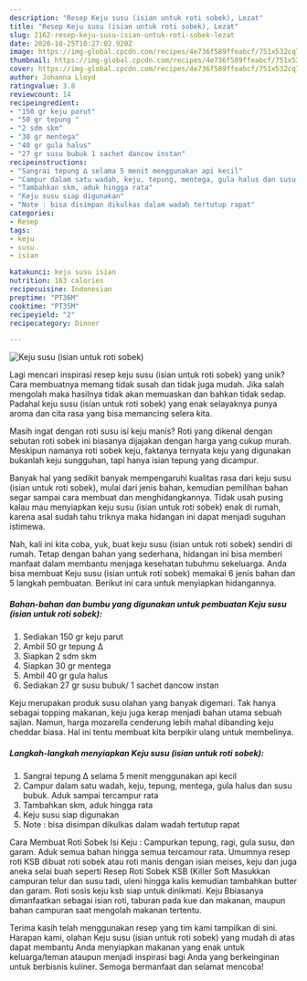 ```yaml
---
description: "Resep Keju susu (isian untuk roti sobek), Lezat"
title: "Resep Keju susu (isian untuk roti sobek), Lezat"
slug: 2162-resep-keju-susu-isian-untuk-roti-sobek-lezat
date: 2020-10-25T10:27:02.920Z
image: https://img-global.cpcdn.com/recipes/4e736f589ffeabcf/751x532cq70/keju-susu-isian-untuk-roti-sobek-foto-resep-utama.jpg
thumbnail: https://img-global.cpcdn.com/recipes/4e736f589ffeabcf/751x532cq70/keju-susu-isian-untuk-roti-sobek-foto-resep-utama.jpg
cover: https://img-global.cpcdn.com/recipes/4e736f589ffeabcf/751x532cq70/keju-susu-isian-untuk-roti-sobek-foto-resep-utama.jpg
author: Johanna Lloyd
ratingvalue: 3.8
reviewcount: 14
recipeingredient:
- "150 gr keju parut"
- "50 gr tepung "
- "2 sdm skm"
- "30 gr mentega"
- "40 gr gula halus"
- "27 gr susu bubuk 1 sachet dancow instan"
recipeinstructions:
- "Sangrai tepung ∆ selama 5 menit menggunakan api kecil"
- "Campur dalam satu wadah, keju, tepung, mentega, gula halus dan susu bubuk. Aduk sampai tercampur rata"
- "Tambahkan skm, aduk hingga rata"
- "Keju susu siap digunakan"
- "Note : bisa disimpan dikulkas dalam wadah tertutup rapat"
categories:
- Resep
tags:
- keju
- susu
- isian

katakunci: keju susu isian 
nutrition: 163 calories
recipecuisine: Indonesian
preptime: "PT36M"
cooktime: "PT35M"
recipeyield: "2"
recipecategory: Dinner

---
```



![Keju susu (isian untuk roti sobek)](https://img-global.cpcdn.com/recipes/4e736f589ffeabcf/751x532cq70/keju-susu-isian-untuk-roti-sobek-foto-resep-utama.jpg)

Lagi mencari inspirasi resep keju susu (isian untuk roti sobek) yang unik? Cara membuatnya memang tidak susah dan tidak juga mudah. Jika salah mengolah maka hasilnya tidak akan memuaskan dan bahkan tidak sedap. Padahal keju susu (isian untuk roti sobek) yang enak selayaknya punya aroma dan cita rasa yang bisa memancing selera kita.

Masih ingat dengan roti susu isi keju manis? Roti yang dikenal dengan sebutan roti sobek ini biasanya dijajakan dengan harga yang cukup murah. Meskipun namanya roti sobek keju, faktanya ternyata keju yang digunakan bukanlah keju sungguhan, tapi hanya isian tepung yang dicampur.

Banyak hal yang sedikit banyak mempengaruhi kualitas rasa dari keju susu (isian untuk roti sobek), mulai dari jenis bahan, kemudian pemilihan bahan segar sampai cara membuat dan menghidangkannya. Tidak usah pusing kalau mau menyiapkan keju susu (isian untuk roti sobek) enak di rumah, karena asal sudah tahu triknya maka hidangan ini dapat menjadi suguhan istimewa.


Nah, kali ini kita coba, yuk, buat keju susu (isian untuk roti sobek) sendiri di rumah. Tetap dengan bahan yang sederhana, hidangan ini bisa memberi manfaat dalam membantu menjaga kesehatan tubuhmu sekeluarga. Anda bisa membuat Keju susu (isian untuk roti sobek) memakai 6 jenis bahan dan 5 langkah pembuatan. Berikut ini cara untuk menyiapkan hidangannya.

<!--inarticleads1-->

##### Bahan-bahan dan bumbu yang digunakan untuk pembuatan Keju susu (isian untuk roti sobek):

1. Sediakan 150 gr keju parut
1. Ambil 50 gr tepung ∆
1. Siapkan 2 sdm skm
1. Siapkan 30 gr mentega
1. Ambil 40 gr gula halus
1. Sediakan 27 gr susu bubuk/ 1 sachet dancow instan


Keju merupakan produk susu olahan yang banyak digemari. Tak hanya sebagai topping makanan, keju juga kerap menjadi bahan utama sebuah sajian. Namun, harga mozarella cenderung lebih mahal dibanding keju cheddar biasa. Hal ini tentu membuat kita berpikir ulang untuk membelinya. 

<!--inarticleads2-->

##### Langkah-langkah menyiapkan Keju susu (isian untuk roti sobek):

1. Sangrai tepung ∆ selama 5 menit menggunakan api kecil
1. Campur dalam satu wadah, keju, tepung, mentega, gula halus dan susu bubuk. Aduk sampai tercampur rata
1. Tambahkan skm, aduk hingga rata
1. Keju susu siap digunakan
1. Note : bisa disimpan dikulkas dalam wadah tertutup rapat


Cara Membuat Roti Sobek Isi Keju : Campurkan tepung, ragi, gula susu, dan garam. Aduk semua bahan hingga semua tercamour rata. Umumnya resep roti KSB dibuat roti sobek atau roti manis dengan isian meises, keju dan juga aneka selai buah seperti Resep Roti Sobek KSB (Killer Soft Masukkan campuran telur dan susu tadi, uleni hingga kalis kemudian tambahkan butter dan garam. Roti sosis keju ksb siap untuk dinikmati. Keju Bbiasanya dimanfaatkan sebagai isian roti, taburan pada kue dan makanan, maupun bahan campuran saat mengolah makanan tertentu. 

Terima kasih telah menggunakan resep yang tim kami tampilkan di sini. Harapan kami, olahan Keju susu (isian untuk roti sobek) yang mudah di atas dapat membantu Anda menyiapkan makanan yang enak untuk keluarga/teman ataupun menjadi inspirasi bagi Anda yang berkeinginan untuk berbisnis kuliner. Semoga bermanfaat dan selamat mencoba!
